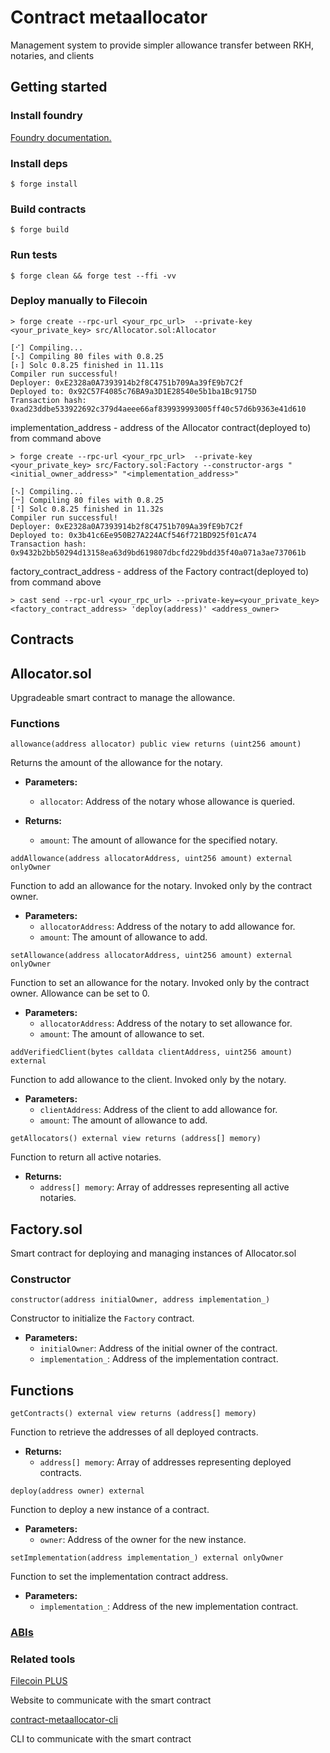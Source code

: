 # Contract metaallocator

Management system to provide simpler allowance transfer between RKH, notaries, and clients

## Getting started

### Install foundry

[Foundry documentation.](https://book.getfoundry.sh/)

### Install deps

```shell
$ forge install
```

### Build contracts

```shell
$ forge build
```

### Run tests

```shell
$ forge clean && forge test --ffi -vv
```

### Deploy manually to Filecoin

```shell
> forge create --rpc-url <your_rpc_url>  --private-key <your_private_key> src/Allocator.sol:Allocator

[⠊] Compiling...
[⠢] Compiling 80 files with 0.8.25
[⠆] Solc 0.8.25 finished in 11.11s
Compiler run successful!
Deployer: 0xE2328a0A7393914b2f8C4751b709Aa39fE9b7C2f
Deployed to: 0x92C57F4085c76BA9a3D1E28540e5b1ba1Bc9175D
Transaction hash: 0xad23ddbe533922692c379d4aeee66af839939993005ff40c57d6b9363e41d610
```

implementation_address - address of the Allocator contract(deployed to) from command above

```shell
> forge create --rpc-url <your_rpc_url>  --private-key <your_private_key> src/Factory.sol:Factory --constructor-args "<initial_owner_address>" "<implementation_address>"

[⠢] Compiling...
[⠒] Compiling 80 files with 0.8.25
[⠘] Solc 0.8.25 finished in 11.32s
Compiler run successful!
Deployer: 0xE2328a0A7393914b2f8C4751b709Aa39fE9b7C2f
Deployed to: 0x3b41c6Ee950B27A224ACf546f721BD925f01cA74
Transaction hash: 0x9432b2bb50294d13158ea63d9bd619807dbcfd229bdd35f40a071a3ae737061b
```

factory_contract_address - address of the Factory contract(deployed to) from command above

```shell
> cast send --rpc-url <your_rpc_url> --private-key=<your_private_key> <factory_contract_address> 'deploy(address)' <address_owner>

```

## Contracts

## Allocator.sol

Upgradeable smart contract to manage the allowance.

### Functions

`allowance(address allocator) public view returns (uint256 amount)`

Returns the amount of the allowance for the notary.

- **Parameters:**

  - `allocator`: Address of the notary whose allowance is queried.

- **Returns:**
  - `amount`: The amount of allowance for the specified notary.

`addAllowance(address allocatorAddress, uint256 amount) external onlyOwner`

Function to add an allowance for the notary. Invoked only by the contract owner.

- **Parameters:**
  - `allocatorAddress`: Address of the notary to add allowance for.
  - `amount`: The amount of allowance to add.

`setAllowance(address allocatorAddress, uint256 amount) external onlyOwner`

Function to set an allowance for the notary. Invoked only by the contract owner. Allowance can be set to 0.

- **Parameters:**
  - `allocatorAddress`: Address of the notary to set allowance for.
  - `amount`: The amount of allowance to set.

`addVerifiedClient(bytes calldata clientAddress, uint256 amount) external`

Function to add allowance to the client. Invoked only by the notary.

- **Parameters:**
  - `clientAddress`: Address of the client to add allowance for.
  - `amount`: The amount of allowance to add.

`getAllocators() external view returns (address[] memory)`

Function to return all active notaries.

- **Returns:**
  - `address[] memory`: Array of addresses representing all active notaries.

## Factory.sol

Smart contract for deploying and managing instances of Allocator.sol

### Constructor

`constructor(address initialOwner, address implementation_)`

Constructor to initialize the `Factory` contract.

- **Parameters:**
  - `initialOwner`: Address of the initial owner of the contract.
  - `implementation_`: Address of the implementation contract.

## Functions

`getContracts() external view returns (address[] memory)`

Function to retrieve the addresses of all deployed contracts.

- **Returns:**
  - `address[] memory`: Array of addresses representing deployed contracts.

`deploy(address owner) external`

Function to deploy a new instance of a contract.

- **Parameters:**
  - `owner`: Address of the owner for the new instance.

`setImplementation(address implementation_) external onlyOwner`

Function to set the implementation contract address.

- **Parameters:**
  - `implementation_`: Address of the new implementation contract.

### [ABIs](https://github.com/fidlabs/contract-metaallocator/tree/main/abis)

### Related tools

[Filecoin PLUS](https://github.com/filecoin-project/filplus-registry)

Website to communicate with the smart contract

[contract-metaallocator-cli](https://github.com/fidlabs/contract-metaallocator-cli)

CLI to communicate with the smart contract
